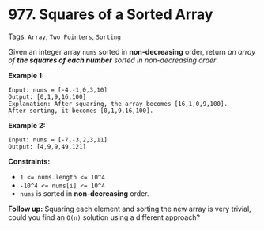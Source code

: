 # 977. Squares of a Sorted Array

Tags: `Array`, `Two Pointers`, `Sorting`

Given an integer array `nums` sorted in **non-decreasing** order, return _an array of **the squares of each number** sorted in non-decreasing order_.

**Example 1:**

```
Input: nums = [-4,-1,0,3,10]
Output: [0,1,9,16,100]
Explanation: After squaring, the array becomes [16,1,0,9,100].
After sorting, it becomes [0,1,9,16,100].
```

**Example 2:**

```
Input: nums = [-7,-3,2,3,11]
Output: [4,9,9,49,121]
```

**Constraints:**

*   `1 <= nums.length <= 10^4`
*   `-10^4 <= nums[i] <= 10^4`
*   `nums` is sorted in **non-decreasing** order.

**Follow up:** Squaring each element and sorting the new array is very trivial, could you find an `O(n)` solution using a different approach?